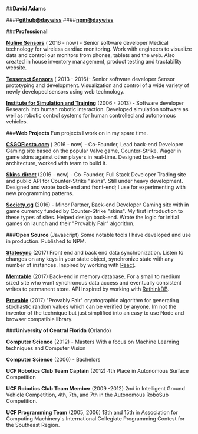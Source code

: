 ##**David Adams**

####[**github@daywiss**](https://github.com/daywiss)
####[**npm@daywiss**](https://npmjs.com/~daywiss)

###**Professional**

[**Nuline Sensors**](http://nulinesensors.com/) ( 2016 - now) - Senior software developer 
Medical technology for wireless cardiac monitoring. Work with engineers to visualize data and control our monitors from phones, tablets and the web.  Also created in house inventory management, product testing and tractability website.

[**Tesseract Sensors**](http://tesseractsensors.com/) ( 2013 - 2016)- Senior software developer 
Sensor prototyping and development. Visualization and control of a wide variety of newly developed sensors using web technology.  

[**Institute for Simulation and Training**](http://www.ist.ucf.edu/) (2006 - 2013) - Software developer 
Research into human robotic interaction.  Developed simulation software as well as robotic control systems for human controlled and autonomous vehicles.

###**Web Projects**
Fun projects I work on in my spare time.

[**CSGOFiesta.com**](https://csgofiesta.com) ( 2016 - now) - Co-Founder, Lead back-end Developer
Gaming site based on the popular Valve game, Counter-Strike. Wager in game skins against other players in real-time. Designed back-end architecture, worked with team to build it.

[**Skins.direct**](https://skins.direct) (2016 - now) - Co-Founder, Full Stack Developer
Trading site and public API for Counter-Strike "skins". Still under heavy development. Designed and wrote back-end and front-end; I use for experimenting with new programming patterns.

[**Society.gg**](https://society.gg) (2016) - Minor Partner, Back-end Developer
Gaming site with in game currency funded by Counter-Strike "skins". My first introduction to these types of sites. Helped design back-end. Wrote the logic for initial games on launch and their "Provably Fair" algorithm.

###**Open Source** (Javascript)
Some notable tools I have developed and use in production. Published to NPM.

[**Statesync**](https://npmjs.com/statesync) (2017)
Front end and back end data synchronization.  Listen to changes on any keys in your state object, synchronize
state with any number of instances. Inspired by working with [React](https://reactjs.org/).

[**Memtable**](https://npmjs.com/memtable) (2017)
Back-end in memory database. For a small to medium sized site who want synchronous data access and eventually consistent writes to permanent store.  API Inspired by working with [RethinkDB](https://www.rethinkdb.com/).

[**Provable**](https://npmjs.com/provable) (2017) 
"Provably Fair" cryptographic algorithm for generating stochastic random values which can be verified by anyone.  Im not the inventor of the technique but just simplified into an easy to use Node and browser compatible library.

###**University of Central Florida**  (Orlando)

**Computer Science** (2012) - Masters
With a focus on Machine Learning techniques and Computer Vision

**Computer Science** (2006) - Bachelors 

 **UCF Robotics Club Team Captain** (2012) 
 4th Place in Autonomous Surface Competition 
 
 **UCF Robotics Club Team Member** (2009 -2012) 
2nd in Intelligent Ground Vehicle Competition,  4th, 7th, and 7th in the Autonomous RoboSub Competition. 

 **UCF Programming Team** (2005, 2006)
 13th and 15th in Association for Computing Machinery's International Collegiate Programming Contest for the Southeast Region.

